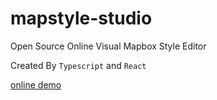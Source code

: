 # mapstyle-studio

Open Source Online Visual Mapbox Style Editor

Created By `Typescript` and `React`

[online demo](https://sturuby.github.io/mapstyle-studio/) 